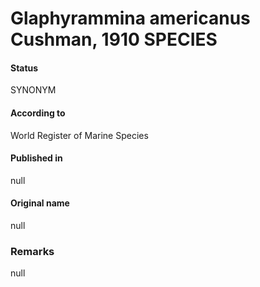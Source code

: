 Glaphyrammina americanus Cushman, 1910 SPECIES
=======

#### Status
SYNONYM

#### According to
World Register of Marine Species

#### Published in
null

#### Original name
null

### Remarks
null